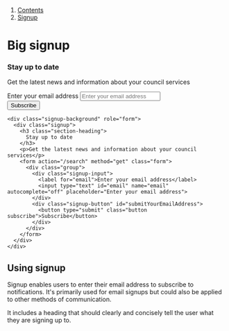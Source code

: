 1.  [Contents](/docs/core/design/overview)
2.  [Signup](#)

# Big signup

<div class="signup-background" role="form">
  <div class="signup">
    <h3 class="section-heading">
      Stay up to date 
    </h3>
    <p>Get the latest news and information about your council services</p>
    <form action="/search" method="get" class="form">
      <div class="group">
        <div class="signup-input">
          <label for="email">Enter your email address</label>
          <input type="text" id="email" name="email" autocomplete="off" placeholder="Enter your email address">
        </div>
        <div class="signup-button" id="submitYourEmailAddress">
          <button type="submit" class="button subscribe">Subscribe</button>
        </div>
      </div>
    </form>
  </div>
</div>

    <div class="signup-background" role="form">
      <div class="signup">
        <h3 class="section-heading">
          Stay up to date 
        </h3>
        <p>Get the latest news and information about your council services</p>
        <form action="/search" method="get" class="form">
          <div class="group">
            <div class="signup-input">
              <label for="email">Enter your email address</label>
              <input type="text" id="email" name="email" autocomplete="off" placeholder="Enter your email address">
            </div>
            <div class="signup-button" id="submitYourEmailAddress">
              <button type="submit" class="button subscribe">Subscribe</button>
            </div>
          </div>
        </form>
      </div>
    </div>

## Using signup

Signup enables users to enter their email address to subscribe to notifications. It's primarily used for email signups but could also be applied to other methods of communication.

It includes a heading that should clearly and concisely tell the user what they are signing up to.
